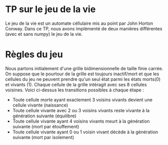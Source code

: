 # TP  sur le jeu de la vie
Le jeu de la vie est un automate céllulaire mis au point par John Horton Conway.
Dans ce TP, nous avons implémenté de deux manières différentes (avec et sans numpy) le jeu de la vie.
 
# Règles du jeu
Nous partons initialement d'une grille bidimensionnelle de taille finie carrée.
On suppose que le pourtour de la grille est toujours inactif/mort et que les cellules du jeu ne peuvent prendre qu'un seul état parmi les   états morts(0) et vivants (1). Chaque cellule de la grille intéragit avec ses 8 cellules voisines.
Voici ci-dessus les transitions possibles à chaque étape :
- Toute cellule morte ayant exactement 3 voisins vivants devient une cellule vivante (naissance)
- Toute cellule vivante avec 2 ou 3 voisins vivants reste vivante à la génération suivante (équilibre)
- Toute cellule vivante ayant 4 voisins vivants meurt à la génération suivante (mort par étouffement)
- Toute cellule vivante ayant 0 ou 1 voisin vivant décède à la génération suivante (mort par isolement)

 
 
 

